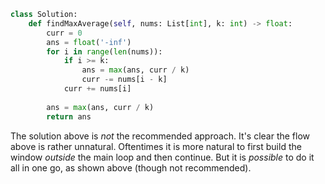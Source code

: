 ```python
class Solution:
    def findMaxAverage(self, nums: List[int], k: int) -> float:
        curr = 0
        ans = float('-inf')
        for i in range(len(nums)):
            if i >= k:
                ans = max(ans, curr / k)
                curr -= nums[i - k]
            curr += nums[i]
            
        ans = max(ans, curr / k)
        return ans
```

The solution above is *not* the recommended approach. It's clear the flow above is rather unnatural. Oftentimes it is more natural to first build the window *outside* the main loop and then continue. But it is *possible* to do it all in one go, as shown above (though not recommended).